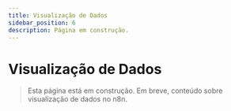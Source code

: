 ```yaml
---
title: Visualização de Dados
sidebar_position: 6
description: Página em construção.
---
```


# Visualização de Dados

> Esta página está em construção. Em breve, conteúdo sobre visualização de dados no n8n. 